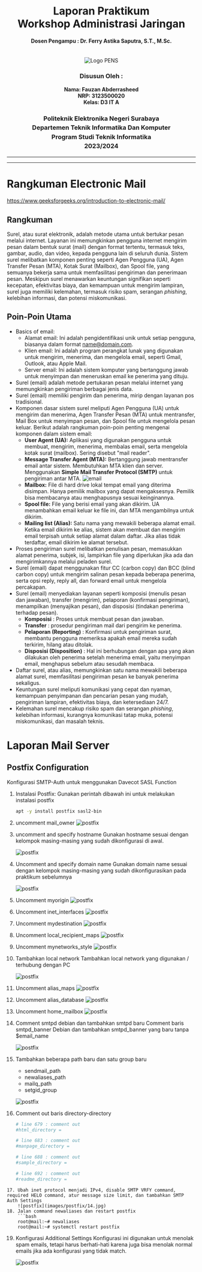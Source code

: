 <div align="center">
  <h1 style="text-align: center;font-weight: bold">Laporan Praktikum
  <br>Workshop Administrasi Jaringan</h1>
  <h4 style="text-align: center;">Dosen Pengampu : Dr. Ferry Astika Saputra, S.T., M.Sc.</h4>
</div>
<br />
<div align="center">
  <img src="https://upload.wikimedia.org/wikipedia/id/4/44/Logo_PENS.png" alt="Logo PENS">
  <h3 style="text-align: center;">Disusun Oleh : </h3>
  <p style="text-align: center;">
    <strong>Nama: Fauzan Abderrasheed</strong><br>
    <strong>NRP: 3123500020 </strong><br>
    <strong>Kelas: D3 IT A</strong>
  </p>
<h3 style="text-align: center;line-height: 1.5">Politeknik Elektronika Negeri Surabaya<br>Departemen Teknik Informatika Dan Komputer<br>Program Studi Teknik Informatika<br>2023/2024</h3>
  <hr><hr>
</div>

# Rangkuman Electronic Mail 
https://www.geeksforgeeks.org/introduction-to-electronic-mail/ 
## Rangkuman

Surel, atau surat elektronik, adalah metode utama untuk bertukar pesan melalui internet. Layanan ini memungkinkan pengguna internet mengirim pesan dalam bentuk surat (mail) dengan format tertentu, termasuk teks, gambar, audio, dan video, kepada pengguna lain di seluruh dunia. Sistem surel melibatkan komponen penting seperti Agen Pengguna (UA), Agen Transfer Pesan (MTA), Kotak Surat (Mailbox), dan Spool file, yang semuanya bekerja sama untuk memfasilitasi pengiriman dan penerimaan pesan. Meskipun surel menawarkan keuntungan signifikan seperti kecepatan, efektivitas biaya, dan kemampuan untuk mengirim lampiran, surel juga memiliki kelemahan, termasuk risiko spam, serangan _phishing_, kelebihan informasi, dan potensi miskomunikasi.

## Poin-Poin Utama

- Basics of email:
	- Alamat email: Ini adalah pengidentifikasi unik untuk setiap pengguna, biasanya dalam format name@domain.com.
	- Klien email: Ini adalah program perangkat lunak yang digunakan untuk mengirim, menerima, dan mengelola email, seperti Gmail, Outlook, atau Apple Mail.
	- Server email: Ini adalah sistem komputer yang bertanggung jawab untuk menyimpan dan meneruskan email ke penerima yang dituju.
- Surel (email) adalah metode pertukaran pesan melalui internet yang memungkinkan pengiriman berbagai jenis data.
- Surel (email) memiliki pengirim dan penerima, mirip dengan layanan pos tradisional.
- Komponen dasar sistem surel meliputi Agen Pengguna (UA) untuk mengirim dan menerima, Agen Transfer Pesan (MTA) untuk mentransfer, Mail Box untuk menyimpan pesan, dan Spool file untuk mengelola pesan keluar. Berikut adalah rangkuman poin-poin penting mengenai komponen dalam sistem email:
	- **User Agent (UA):** Aplikasi yang digunakan pengguna untuk membuat, mengirim, menerima, membalas email, serta mengelola kotak surat (mailbox). Sering disebut "mail reader".
	- **Message Transfer Agent (MTA):** Bertanggung jawab mentransfer email antar sistem. Membutuhkan MTA klien dan server. Menggunakan **Simple Mail Transfer Protocol (SMTP)** untuk pengiriman antar MTA.
		![email](images/email.png)
	- **Mailbox:** File di hard drive lokal tempat email yang diterima disimpan. Hanya pemilik mailbox yang dapat mengaksesnya. Pemilik bisa membacanya atau menghapusnya sesuai keinginannya.
	- **Spool file:** File yang berisi email yang akan dikirim. UA menambahkan email keluar ke file ini, dan MTA mengambilnya untuk dikirim.
	- **Mailing list (Alias):** Satu nama yang mewakili beberapa alamat email. Ketika email dikirim ke alias, sistem akan membuat dan mengirim email terpisah untuk setiap alamat dalam daftar. Jika alias tidak terdaftar, email dikirim ke alamat tersebut.
- Proses pengiriman surel melibatkan penulisan pesan, memasukkan alamat penerima, subjek, isi, lampirkan file yang diperlukan jika ada dan mengirimkannya melalui peladen surel.
- Surel (email) dapat menggunakan fitur CC (carbon copy) dan BCC (blind carbon copy) untuk mengirim salinan pesan kepada beberapa penerima, serta opsi reply, reply all, dan forward email untuk mengelola percakapan.
- Surel (email) menyediakan layanan seperti komposisi (menulis pesan dan jawaban), transfer (mengirim), pelaporan (konfirmasi pengiriman), menampilkan (menyajikan pesan), dan disposisi (tindakan penerima terhadap pesan).
	- **Komposisi** : Proses untuk membuat pesan dan jawaban.
	- **Transfer** : prosedur pengiriman mail dari pengirim ke penerima.
	- **Pelaporan (Reporting)** : Konfirmasi untuk pengiriman surat, membantu pengguna memeriksa apakah email mereka sudah terkirim, hilang atau ditolak.
	- **Disposisi (Disposition)** : Hal ini berhubungan dengan apa yang akan dilakukan oleh penerima setelah menerima email, yaitu menyimpan email, menghapus sebelum atau sesudah membaca.
- Daftar surel, atau alias, memungkinkan satu nama mewakili beberapa alamat surel, memfasilitasi pengiriman pesan ke banyak penerima sekaligus.
- Keuntungan surel meliputi komunikasi yang cepat dan nyaman, kemampuan penyimpanan dan pencarian pesan yang mudah, pengiriman lampiran, efektivitas biaya, dan ketersediaan 24/7.
- Kelemahan surel mencakup risiko spam dan serangan _phishing_, kelebihan informasi, kurangnya komunikasi tatap muka, potensi miskomunikasi, dan masalah teknis.

# Laporan Mail Server

## Postfix Configuration

Konfigurasi SMTP-Auth untuk menggunakan Davecot SASL Function

1. Instalasi Postfix:
	Gunakan perintah dibawah ini untuk melakukan instalasi postfix
	```bash
	apt -y install postfix sasl2-bin
	```
2. uncomment mail_owner
	![postfix](images/postfix/1.jpg)
3. uncomment and specify hostname
	Gunakan hostname sesuai dengan kelompok masing-masing yang sudah dikonfigurasi di awal.
	
	![postfix](images/postfix/1.jpg)
4. Uncomment and specify domain name
	Gunakan domain name sesuai dengan kelompok masing-masing yang sudah dikonfigurasikan pada praktikum sebelumnya
	
	![postfix](images/postfix/2.jpg)
5. Uncomment myorigin
	![postfix](images/postfix/3.jpg)
6. Uncomment inet_interfaces
	![postfix](images/postfix/4.jpg)
7. Uncomment mydestination
	![postfix](images/postfix/5.jpg)
8. Uncomment local_recipient_maps
	![postfix](images/postfix/6.jpg)
9. Uncomment mynetworks_style
	![postfix](images/postfix/7.jpg)
10. Tambahkan local network
	Tambahkan local network yang digunakan / terhubung dengan PC
	
	![postfix](images/postfix/8.jpg)
11. Uncomment alias_maps
	![postfix](images/postfix/9.jpg)
12. Uncomment alias_database
	![postfix](images/postfix/10.jpg)
13. Uncomment home_mailbox
	![postfix](images/postfix/11.jpg)
14. Comment smtpd debian dan tambahkan smtpd baru
	Comment baris smtpd_banner Debian dan tambahkan smtpd_banner yang baru tanpa $email_name
	
	![postfix](images/postfix/12.jpg)
15. Tambahkan beberapa path baru dan satu group baru
	- sendmail_path
	- newaliases_path
	- mailq_path
	- setgid_group
	
	![postfix](images/postfix/13.jpg)
16. Comment out baris directory-directory
	```bash
	# line 679 : comment out
	#html_directory =
	
	# line 683 : comment out
	#manpage_directory =
	
	# line 688 : comment out
	#sample_directory =
	
	# line 692 : comment out
	#readme_directory =
```
17. Ubah inet protocol menjadi IPv4, disable SMTP VRFY command, required HELO command, atur message size limit, dan tambahkan SMTP Auth Settings
	![postfix](images/postfix/14.jpg)
18. Jalan command newaliases dan restart postfix
	```bash
	root@mail:~# newaliases
	root@mail:~# systemctl restart postfix
```
19. Konfigurasi Additional Settings
	Konfigurasi ini digunakan untuk menolak spam emails, tetapi harus berhati-hati karena juga bisa menolak normal emails jika ada konfigurasi yang tidak match.
	
	![postfix](images/postfix/15.jpg)
	